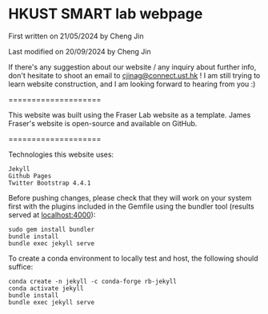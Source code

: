 # HKUST SMART lab webpage

First written on 21/05/2024 by Cheng Jin

Last modified on 20/09/2024 by Cheng Jin

If there's any suggestion about our website / any inquiry about further info, don't hesitate to shoot an email to cjinag@connect.ust.hk ! I am still trying to learn website construction, and I am looking forward to hearing from you :)

====================

This website was built using the Fraser Lab website as a template. James Fraser's website is open-source and available on GitHub.

====================

Technologies this website uses:  

    Jekyll  
    Github Pages  
    Twitter Bootstrap 4.4.1

Before pushing changes, please check that they will work on your system first with the plugins included in the Gemfile using the bundler tool (results served at [localhost:4000](localhost:4000)):

    sudo gem install bundler
    bundle install
    bundle exec jekyll serve
    
To create a conda environment to locally test and host, the following should suffice:

    conda create -n jekyll -c conda-forge rb-jekyll
    conda activate jekyll
    bundle install
    bundle exec jekyll serve
